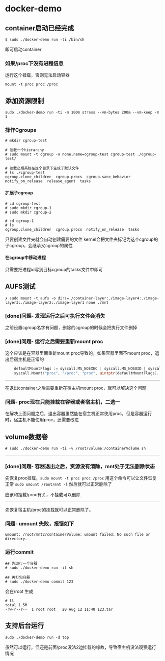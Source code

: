 # docker-demo

## container启动已经完成
```
$ sudo ./docker-demo run -ti /bin/sh
```
即可启动container

### 如果/proc下没有进程信息
运行这个挂载，否则无法启动容器
```
mount -t proc proc /proc
```

## 添加资源限制
```
sudo ./docker-demo run -ti -m 100m stress --vm-bytes 200m --vm-keep -m 1
```

### 操作Cgroups
```
# mkdir cgroup-test

# 挂载一个hierarchy
# sudo mount -t cgroup -o none,name=cgroup-test cgroup-test ./cgroup-test/

# 挂载之后系统在这个目录下生成了默认文件
# ls ./cgroup-test
cgroup.clone_children  cgroup.procs  cgroup.sane_behavior  notify_on_release  release_agent  tasks
```

#### 扩展子cgroup
```
# cd cgroup-test
# sudo mkdir cgroup-1
# sudo mkdir cgroup-2

# cd cgroup-1
# ls
cgroup.clone_children  cgroup.procs  notify_on_release  tasks
```
只要创建文件夹就会自动创建需要的文件
kernel会把文件夹标记为这个cgroup的子cgroup，会继承父cgroup的属性

#### 在cgroup中移动进程
只需要把进程id写到目标cgroup的tasks文件中即可

## AUFS测试

```
✗ sudo mount -t aufs -o dirs=./container-layer:./image-layer4:./image-layer3:./image-layer2:./image-layer1 none ./mnt
```

### [done]问题- 发现运行之后可执行文件会消失
之前设置cgroup名字有问题，删除的cgroup的时候会把执行文件删掉

### [done]问题- 运行之后需要重新mount proc
这个应该是在容器里面重新mount proc导致的，如果容器里面不mount proc，退出后宿主机是正常的
```go
    defaultMountFlags := syscall.MS_NOEXEC | syscall.MS_NOSUID | syscall.MS_NODEV
    syscall.Mount("proc", "/proc", "proc", uintptr(defaultMountFlags), "")
```

---
在退出container之后需要重新在宿主机mount proc，就可以解决这个问题

### 问题- proc现在只能挂载在容器或者宿主机，二选一
在解决上面问题之后，退出容器虽然能在宿主机正常使用proc，但是容器运行时，宿主机不能使用proc，还需要改进


## volume数据卷

```
# sudo ./docker-demo run -ti -v /root/volume:/containerVolume sh
```

---
### [done]问题- 容器退出之后，资源没有清除，mnt处于无法删除状态
先恢复proc挂载，`sudo mount -t proc proc /proc`
用这个命令可以让文件恢复正常 `sudo umount /root/mnt -l`
然后就可以正常删除了

应该和挂载/proc有关，不挂载可以删除

---
先恢复宿主机/proc的挂载就可以正常删除了。

### 问题- umount 失败，报错如下
```
umount: /root/mnt2/containerVolume: umount failed: No such file or directory.
```

### 运行commit
```
## 先运行一个容器
# sudo ./docker-demo run -it sh

## 再打包容器
# sudo ./docker-demo commit 123
```
会在/root 生成
```
# ll
total 1.5M
-rw-r--r--  1 root root   20 Aug 12 11:40 123.tar
```

## 支持后台运行
```
sudo ./docker-demo run -d top
```

虽然可以运行，但还是前面/proc没法2边挂载的缘故，导致宿主机没法观察运行情况
